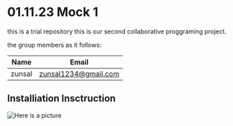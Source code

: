# 01.11.23 Mock 1
this is a trial repository
this is our second collaborative proggraming project.

the group members as it follows:

| Name | Email | 
| ----- | ----- | 
| zunsal | zunsal1234@gmail.com |


## Installiation Insctruction


![Here is a picture](https://codeandhack.com/wp-content/uploads/2020/07/Google-open-source-projects.jpg)
